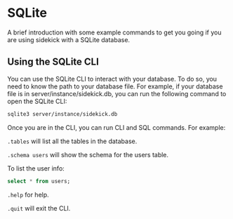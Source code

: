 # SQLite

A brief introduction with some example commands to get you going if you are using sidekick with a SQLite database.

## Using the SQLite CLI

You can use the SQLite CLI to interact with your database. To do so, you need to know the path to your database file.
For example, if your database file is in server/instance/sidekick.db, you can run the following command to open the SQLite CLI:

```bash
sqlite3 server/instance/sidekick.db
```

Once you are in the CLI, you can run CLI and SQL commands. For example:

`.tables` will list all the tables in the database.

`.schema users` will show the schema for the users table.

To list the user info:

```sql
select * from users;
```

`.help` for help.

`.quit` will exit the CLI.
